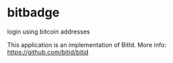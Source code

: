 bitbadge
========

login using bitcoin addresses

This application is an implementation of BitId. More info: https://github.com/bitid/bitid
